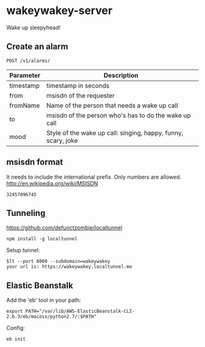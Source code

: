 wakeywakey-server
=================
Wake up sleepyhead!

Create an alarm
----------------
```
POST /v1/alarms/
```

Parameter       | Description
--------------- | -------------
timestamp       | timestamp in seconds
from            | msisdn of the requester
fromName        | Name of the person that needs a wake up call
to              | msisdn of the person who's has to do the wake up call
mood            | Style of the wake up call: singing, happy, funny, scary, joke

msisdn format
-------------
It needs to include the international prefix. Only numbers are allowed. http://en.wikipedia.org/wiki/MSISDN

```
32457096745
```


Tunneling
---------
https://github.com/defunctzombie/localtunnel

```
npm install -g localtunnel
```

Setup tunnel:
```
$lt --port 8000 --subdomain=wakeywakey
your url is: https://wakeywakey.localtunnel.me
```

Elastic Beanstalk
-----------------
Add the 'eb' tool in your path:
```
export PATH="/var/lib/AWS-ElasticBeanstalk-CLI-2.6.3/eb/macosx/python2.7/:$PATH"
```

Config:
```
eb init
```